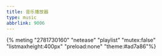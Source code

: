 ```yaml
---
title: 音乐播放器
type: music
abbrlink: 9006
---
```


{% meting "2781730160" "netease" "playlist" "mutex:false" "listmaxheight:400px" "preload:none" "theme:#ad7a86"%}
